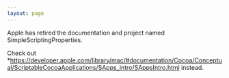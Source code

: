 ```yaml
---
layout: page
---
```


Apple has retired the documentation and project named SimpleScriptingProperties.

Check out *https://developer.apple.com/library/mac/#documentation/Cocoa/Conceptual/ScriptableCocoaApplications/SApps_intro/SAppsIntro.html instead.
